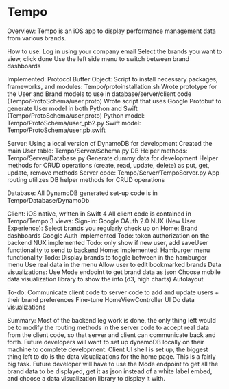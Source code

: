 # Tempo

Overview: Tempo is an iOS app to display performance management data from various brands.

How to use: 
Log in using your company email
Select the brands you want to view, click done
Use the left side menu to switch between brand dashboards

Implemented:
Protocol Buffer Object:
Script to install necessary packages, frameworks, and modules: Tempo/protoinstallation.sh
Wrote prototype for the User and Brand models to use in database/server/client code (Tempo/ProtoSchema/user.proto)
Wrote script that uses Google Protobuf to generate User model in both Python and Swift (Tempo/ProtoSchema/user.proto)
Python model: Tempo/ProtoSchema/user_pb2.py
Swift model: Tempo/ProtoSchema/user.pb.swift

Server:
Using a local version of DynamoDB for development
Created the main User table: Tempo/Server/Schema.py
DB Helper methods: Tempo/Server/Database.py
Generate dummy data for development
Helper methods for CRUD operations (create, read, update, delete) as put, get, update, remove methods
Server code: Tempo/Server/TempoServer.py
App routing utilizes DB helper methods for CRUD operations

Database:
All DynamoDB generated set-up code is in Tempo/Database/DynamoDb

Client:
iOS native, written in Swift 4
All client code is contained in Tempo/Tempo
3 views:
Sign-in: Google OAuth 2.0
NUX (New User Experience): Select brands you regularly check up on
Home: Brand dashboards
Google Auth implemented
Todo: token authorization on the backend
NUX implemented
Todo: only show if new user, add saveUser functionality to send to backend
Home:
Implemented:
Hamburger menu functionality
Todo:
Display brands to toggle between in the hamburger menu
Use real data in the menu
Allow user to edit bookmarked brands
Data visualizations:
Use Mode endpoint to get brand data as json
Choose mobile data visualization library to show the info (d3, high charts)
Autolayout


To-do:
Communicate client code to server code to add and update users + their brand preferences
Fine-tune HomeViewController UI
Do data visualizations


Summary:
Most of the backend leg work is done, the only thing left would be to modify the routing methods in the server code to accept real data from the client code, so that server and client can communicate back and forth.
Future developers will want to set up dynamoDB locally on their machine to complete development.
Client UI shell is set up, the biggest thing left to do is the data visualizations for the home page. This is a fairly big task. Future developer will have to use the Mode endpoint to get all the brand data to be displayed, get it as json instead of a white label embed, and choose a data visualization library to display it with.
